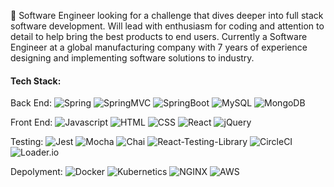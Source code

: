 👋 Software Engineer looking for a challenge that dives deeper into full stack software development. Will lead with enthusiasm for coding and attention to detail to help bring the best products to end users. Currently a Software Engineer at a global manufacturing company with 7 years of experience designing and implementing software solutions to industry.


#### Tech Stack:
<p>
Back End:
  <img alt="Spring" src="https://img.shields.io/badge/Spring-088A51?logo=Spring&logoColor=white&style=plastic" />
  <img alt="SpringMVC" src="https://img.shields.io/badge/SpringMVC-088A51?logo=Spring&logoColor=white&style=plastic" />
  <img alt="SpringBoot" src="https://img.shields.io/badge/SpringBoot-088A51?logo=Spring&logoColor=white&style=plastic" />
  <img alt="MySQL" src="https://img.shields.io/badge/MySQL-1572B6?logo=mysql&logoColor=white&style=plastic" />
  <img alt="MongoDB" src="https://img.shields.io/badge/MongoDB-47A248?logo=mongodb&logoColor=white&style=plastic" />

Front End:
  <img alt="Javascript" src="https://img.shields.io/badge/JavaScript-F7DF1E?logo=JavaScript&logoColor=black&style=plastic" />
  <img alt="HTML" src="https://img.shields.io/badge/HTML-E34F26?logo=html5&logoColor=white&style=plastic" />
  <img alt="CSS" src="https://img.shields.io/badge/CSS-1572B6?logo=css3&logoColor=white&style=plastic" />
  <img alt="React" src="https://img.shields.io/badge/React-61DAFB?logo=react&logoColor=black&style=plastic" />
  <img alt="jQuery" src="https://img.shields.io/badge/jQuery-0769AD?logo=jquery&logoColor=white&style=plastic" />
  
Testing:
  <img alt="Jest" src="https://img.shields.io/badge/-jest-%23C21325?logo=jest&logoColor=white&style=plastic" />
  <img alt="Mocha" src="https://img.shields.io/badge/-mocha-%238D6748?logo=mocha&logoColor=white&style=plastic" />
  <img alt="Chai" src="https://img.shields.io/badge/-Chai-f5e5aa?logo=chai&logoColor=white&style=plastic"/>
  <img alt="React-Testing-Library" src="https://img.shields.io/badge/-React%20Testing%20Library-%23E33332?logo=testing-library&logoColor=white&style=plastic" />
  <img alt="CircleCI" src="https://img.shields.io/badge/CircleCi-black?logo=circleCi&logoColor=white&style=plastic" />
  <img alt="Loader.io" src="https://img.shields.io/badge/loader.io-4777b5?logo=loader.io&logoColor=white&style=plastic" />
 
Depolyment:
  <img alt="Docker" src="https://img.shields.io/badge/Docker-1282a6?logo=docker&logoColor=white&style=plastic" />
  <img alt="Kubernetics" src="https://img.shields.io/badge/Kubernetics-1282a6?logo=docker&logoColor=white&style=plastic" />
  <img alt="NGINX" src="https://img.shields.io/badge/NGINX-forestGreen?logo=nginx&logoColor=white&style=plastic" />
  <img alt="AWS" src="https://img.shields.io/badge/AWS-%23FF9900.svg?logo=amazon-aws&logoColor=white&style=plastic" />

